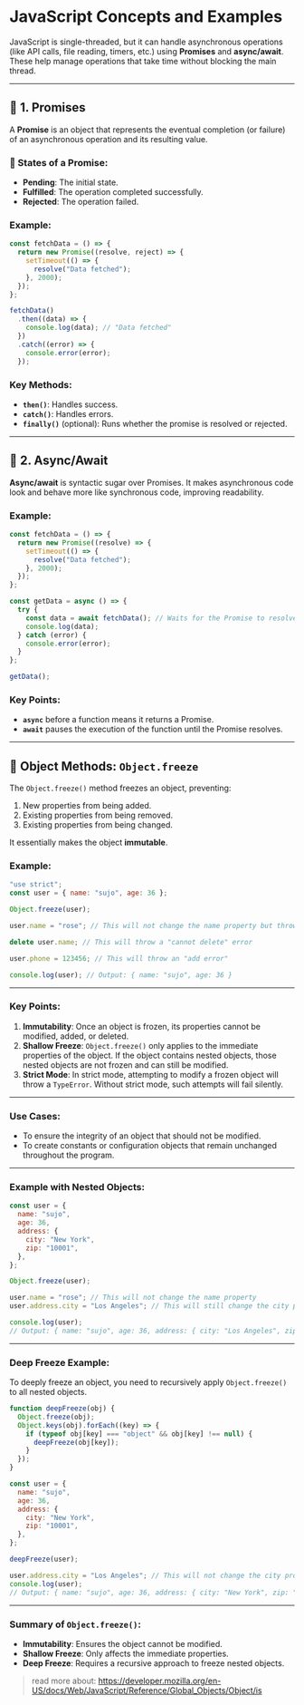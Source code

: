 # JavaScript Concepts and Examples

JavaScript is single-threaded, but it can handle asynchronous operations (like API calls, file reading, timers, etc.) using **Promises** and **async/await**. These help manage operations that take time without blocking the main thread.

---

## 🔹 1. Promises

A **Promise** is an object that represents the eventual completion (or failure) of an asynchronous operation and its resulting value.

### 📌 States of a Promise:
- **Pending**: The initial state.
- **Fulfilled**: The operation completed successfully.
- **Rejected**: The operation failed.

### Example:

```js
const fetchData = () => {
  return new Promise((resolve, reject) => {
    setTimeout(() => {
      resolve("Data fetched");
    }, 2000);
  });
};

fetchData()
  .then((data) => {
    console.log(data); // "Data fetched"
  })
  .catch((error) => {
    console.error(error);
  });
```

### Key Methods:
- **`then()`**: Handles success.
- **`catch()`**: Handles errors.
- **`finally()`** (optional): Runs whether the promise is resolved or rejected.

---

## 🔹 2. Async/Await

**Async/await** is syntactic sugar over Promises. It makes asynchronous code look and behave more like synchronous code, improving readability.

### Example:

```js
const fetchData = () => {
  return new Promise((resolve) => {
    setTimeout(() => {
      resolve("Data fetched");
    }, 2000);
  });
};

const getData = async () => {
  try {
    const data = await fetchData(); // Waits for the Promise to resolve
    console.log(data);
  } catch (error) {
    console.error(error);
  }
};

getData();
```

### Key Points:
- **`async`** before a function means it returns a Promise.
- **`await`** pauses the execution of the function until the Promise resolves.

---

## 🔹 Object Methods: `Object.freeze`

The `Object.freeze()` method freezes an object, preventing:
1. New properties from being added.
2. Existing properties from being removed.
3. Existing properties from being changed.

It essentially makes the object **immutable**.

### Example:

```js
"use strict";
const user = { name: "sujo", age: 36 };

Object.freeze(user);

user.name = "rose"; // This will not change the name property but throw an error in strict mode: `Cannot assign to read only property 'name' of object`

delete user.name; // This will throw a "cannot delete" error

user.phone = 123456; // This will throw an "add error"

console.log(user); // Output: { name: "sujo", age: 36 }
```

---

### Key Points:
1. **Immutability**: Once an object is frozen, its properties cannot be modified, added, or deleted.
2. **Shallow Freeze**: `Object.freeze()` only applies to the immediate properties of the object. If the object contains nested objects, those nested objects are not frozen and can still be modified.
3. **Strict Mode**: In strict mode, attempting to modify a frozen object will throw a `TypeError`. Without strict mode, such attempts will fail silently.

---

### Use Cases:
- To ensure the integrity of an object that should not be modified.
- To create constants or configuration objects that remain unchanged throughout the program.

---

### Example with Nested Objects:

```js
const user = {
  name: "sujo",
  age: 36,
  address: {
    city: "New York",
    zip: "10001",
  },
};

Object.freeze(user);

user.name = "rose"; // This will not change the name property
user.address.city = "Los Angeles"; // This will still change the city property

console.log(user);
// Output: { name: "sujo", age: 36, address: { city: "Los Angeles", zip: "10001" } }
```

---

### Deep Freeze Example:

To deeply freeze an object, you need to recursively apply `Object.freeze()` to all nested objects.

```js
function deepFreeze(obj) {
  Object.freeze(obj);
  Object.keys(obj).forEach((key) => {
    if (typeof obj[key] === "object" && obj[key] !== null) {
      deepFreeze(obj[key]);
    }
  });
}

const user = {
  name: "sujo",
  age: 36,
  address: {
    city: "New York",
    zip: "10001",
  },
};

deepFreeze(user);

user.address.city = "Los Angeles"; // This will not change the city property
console.log(user);
// Output: { name: "sujo", age: 36, address: { city: "New York", zip: "10001" } }
```

---

### Summary of `Object.freeze()`:
- **Immutability**: Ensures the object cannot be modified.
- **Shallow Freeze**: Only affects the immediate properties.
- **Deep Freeze**: Requires a recursive approach to freeze nested objects.


> read more about: https://developer.mozilla.org/en-US/docs/Web/JavaScript/Reference/Global_Objects/Object/is